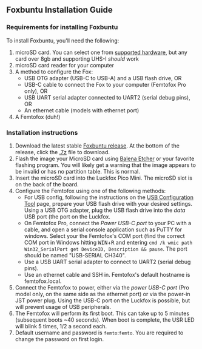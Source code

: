 
## Foxbuntu Installation Guide
### Requirements for installing Foxbuntu
To install Foxbuntu, you'll need the following:
1. microSD card. You can select one from [supported hardware](supported_hardware.md), but any card over 8gb and supporting UHS-I *should* work
 2. microSD card reader for your computer
 3. A method to configure the Fox:
	* USB OTG adapter (USB-C to USB-A) and a USB flash drive, OR
	* USB-C cable to connect the Fox to your computer (Femtofox Pro only), OR
	* USB UART serial adapter connected to UART2 (serial debug pins), OR
	* An ethernet cable (models with ethernet port)
4. A Femtofox (duh!)

### Installation instructions
1. Download the latest stable [Foxbuntu release](https://github.com/noon92/femtofox/releases). At the bottom of the release, click the <u>.7z</u> file to download.
2. Flash the image your MicroSD card using [Balena Etcher](https://etcher.balena.io/) or your favorite flashing program. You will likely get a warning that the image appears to be invalid or has no partition table. This is normal.
3. Insert the microSD card into the Luckfox Pico Mini. The microSD slot is on the back of the board.
4. Configure the Femtofox using one of the following methods:
	* For USB config, following the instructions on the [USB Configuration Tool](usb_config.md) page, prepare your USB flash drive with your desired settings. Using a USB OTG adapter, plug the USB flash drive into the *data* USB port (the port on the Luckfox.
	* On Femtofox Pro, connect the *Power USB-C port* to your PC with a cable, and open a serial console application such as PuTTY for windows. Select your the Femtofox's COM port (find the correct COM port in Windows hitting <kbd>WIN</kbd>+<kbd>R</kbd> and entering `cmd /k wmic path Win32_SerialPort get DeviceID, Description && pause`. The port should be named "USB-SERIAL CH340".
	* Use a USB UART serial adapter to connect to UART2 (serial debug pins).
	* Use an ethernet cable and SSH in. Femtofox's default hostname is femtofox.local.
5. Connect the Femtofox to power, either via the *power USB-C port* (Pro model only, on the same side as the ethernet port) or via the power-in JST power plug. Using the USB-C port on the Luckfox is possible, but will prevent usage of USB peripherals.
6. The Femtofox will perform its first boot. This can take up to 5 minutes (subsequent boots ~40 seconds). When boot is complete, the USR LED will blink 5 times, 1/2 a second each.
7. Default username and password is `femto`:`femto`. You are required to change the password on first login.
